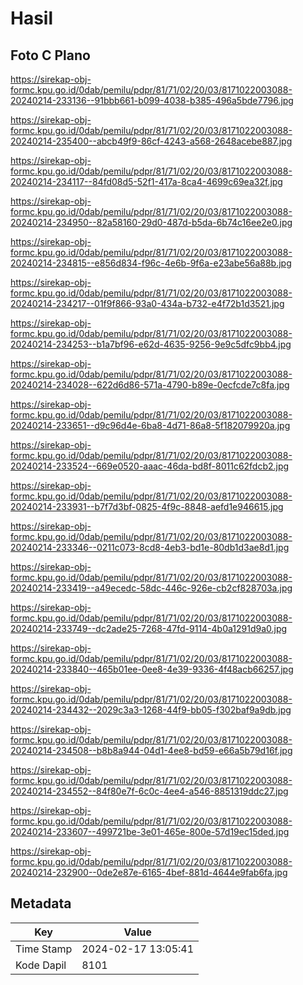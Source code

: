 # Hasil

## Foto C Plano

https://sirekap-obj-formc.kpu.go.id/0dab/pemilu/pdpr/81/71/02/20/03/8171022003088-20240214-233136--91bbb661-b099-4038-b385-496a5bde7796.jpg

https://sirekap-obj-formc.kpu.go.id/0dab/pemilu/pdpr/81/71/02/20/03/8171022003088-20240214-235400--abcb49f9-86cf-4243-a568-2648acebe887.jpg

https://sirekap-obj-formc.kpu.go.id/0dab/pemilu/pdpr/81/71/02/20/03/8171022003088-20240214-234117--84fd08d5-52f1-417a-8ca4-4699c69ea32f.jpg

https://sirekap-obj-formc.kpu.go.id/0dab/pemilu/pdpr/81/71/02/20/03/8171022003088-20240214-234950--82a58160-29d0-487d-b5da-6b74c16ee2e0.jpg

https://sirekap-obj-formc.kpu.go.id/0dab/pemilu/pdpr/81/71/02/20/03/8171022003088-20240214-234815--e856d834-f96c-4e6b-9f6a-e23abe56a88b.jpg

https://sirekap-obj-formc.kpu.go.id/0dab/pemilu/pdpr/81/71/02/20/03/8171022003088-20240214-234217--01f9f866-93a0-434a-b732-e4f72b1d3521.jpg

https://sirekap-obj-formc.kpu.go.id/0dab/pemilu/pdpr/81/71/02/20/03/8171022003088-20240214-234253--b1a7bf96-e62d-4635-9256-9e9c5dfc9bb4.jpg

https://sirekap-obj-formc.kpu.go.id/0dab/pemilu/pdpr/81/71/02/20/03/8171022003088-20240214-234028--622d6d86-571a-4790-b89e-0ecfcde7c8fa.jpg

https://sirekap-obj-formc.kpu.go.id/0dab/pemilu/pdpr/81/71/02/20/03/8171022003088-20240214-233651--d9c96d4e-6ba8-4d71-86a8-5f182079920a.jpg

https://sirekap-obj-formc.kpu.go.id/0dab/pemilu/pdpr/81/71/02/20/03/8171022003088-20240214-233524--669e0520-aaac-46da-bd8f-8011c62fdcb2.jpg

https://sirekap-obj-formc.kpu.go.id/0dab/pemilu/pdpr/81/71/02/20/03/8171022003088-20240214-233931--b7f7d3bf-0825-4f9c-8848-aefd1e946615.jpg

https://sirekap-obj-formc.kpu.go.id/0dab/pemilu/pdpr/81/71/02/20/03/8171022003088-20240214-233346--0211c073-8cd8-4eb3-bd1e-80db1d3ae8d1.jpg

https://sirekap-obj-formc.kpu.go.id/0dab/pemilu/pdpr/81/71/02/20/03/8171022003088-20240214-233419--a49ecedc-58dc-446c-926e-cb2cf828703a.jpg

https://sirekap-obj-formc.kpu.go.id/0dab/pemilu/pdpr/81/71/02/20/03/8171022003088-20240214-233749--dc2ade25-7268-47fd-9114-4b0a1291d9a0.jpg

https://sirekap-obj-formc.kpu.go.id/0dab/pemilu/pdpr/81/71/02/20/03/8171022003088-20240214-233840--465b01ee-0ee8-4e39-9336-4f48acb66257.jpg

https://sirekap-obj-formc.kpu.go.id/0dab/pemilu/pdpr/81/71/02/20/03/8171022003088-20240214-234432--2029c3a3-1268-44f9-bb05-f302baf9a9db.jpg

https://sirekap-obj-formc.kpu.go.id/0dab/pemilu/pdpr/81/71/02/20/03/8171022003088-20240214-234508--b8b8a944-04d1-4ee8-bd59-e66a5b79d16f.jpg

https://sirekap-obj-formc.kpu.go.id/0dab/pemilu/pdpr/81/71/02/20/03/8171022003088-20240214-234552--84f80e7f-6c0c-4ee4-a546-8851319ddc27.jpg

https://sirekap-obj-formc.kpu.go.id/0dab/pemilu/pdpr/81/71/02/20/03/8171022003088-20240214-233607--499721be-3e01-465e-800e-57d19ec15ded.jpg

https://sirekap-obj-formc.kpu.go.id/0dab/pemilu/pdpr/81/71/02/20/03/8171022003088-20240214-232900--0de2e87e-6165-4bef-881d-4644e9fab6fa.jpg


## Metadata

| Key        | Value               |
| ---------- | ------------------- |
| Time Stamp | 2024-02-17 13:05:41 |
| Kode Dapil | 8101                |



